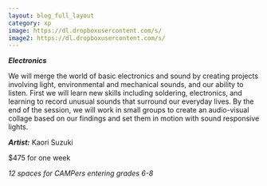 ```yaml
---
layout: blog_full_layout
category: xp
image: https://dl.dropboxusercontent.com/s/
image2: https://dl.dropboxusercontent.com/s/
---
```


**_Electronics_**

We will merge the world of basic electronics and sound by creating projects involving light, environmental and mechanical sounds, and our ability to listen.  First we will learn new skills including soldering, electronics, and learning to record unusual sounds that surround our everyday lives. By the end of the session, we will work in small groups to create an audio-visual collage based on our findings and set them in motion with sound responsive lights. 


**_Artist:_** Kaori Suzuki

$475 for one week

*12 spaces for CAMPers entering grades 6-8*
